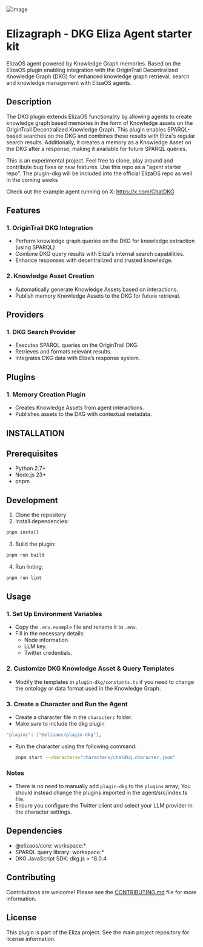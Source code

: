 ![image](https://github.com/user-attachments/assets/17da3a5f-aed1-43d4-ab83-d984a9cc06df)

# Elizagraph - DKG Eliza Agent starter kit

ElizaOS agent powered by Knowledge Graph memories.
Based on the ElizaOS plugin enabling integration with the OriginTrail Decentralized Knowledge Graph (DKG) for enhanced knowledge graph retrieval, search and knowledge management with ElizaOS agents.

## Description

The DKG plugin extends ElizaOS functionality by allowing agents to create knowledge graph based memories in the form of Knowledge assets on the OriginTrail Decentralized Knowledge Graph. This plugin enables SPARQL-based searches on the DKG and combines these results with Eliza's regular search results. Additionally, it creates a memory as a Knowledge Asset on the DKG after a response, making it available for future SPARQL queries.

This is an experimental project. Feel free to clone, play around and contribute bug fixes or new features. Use this repo as a "agent starter repo". The plugin-dkg will be included into the official ElizaOS repo as well in the coming weeks

Check out the example agent running on X: https://x.com/ChatDKG

## Features

### 1. OriginTrail DKG Integration

- Perform knowledge graph queries on the DKG for knowledge extraction (using SPARQL)
- Combine DKG query results with Eliza's internal search capabilities.
- Enhance responses with decentralized and trusted knowledge.

### 2. Knowledge Asset Creation

- Automatically generate Knowledge Assets based on interactions.
- Publish memory Knowledge Assets to the DKG for future retrieval.

## Providers

### 1. DKG Search Provider

- Executes SPARQL queries on the OriginTrail DKG.
- Retrieves and formats relevant results.
- Integrates DKG data with Eliza’s response system.

## Plugins

### 1. Memory Creation Plugin

- Creates Knowledge Assets from agent interactions.
- Publishes assets to the DKG with contextual metadata.

## INSTALLATION

## Prerequisites

- Python 2.7+
- Node.js 23+
- pnpm

## Development

1. Clone the repository
2. Install dependencies:

```bash
pnpm install
```

3. Build the plugin:

```bash
pnpm run build
```

4. Run linting:

```bash
pnpm run lint
```

## Usage

### 1. Set Up Environment Variables

- Copy the `.env.example` file and rename it to `.env`.
- Fill in the necessary details:
    - Node information.
    - LLM key.
    - Twitter credentials.

### 2. Customize DKG Knowledge Asset & Query Templates

- Modify the templates in `plugin-dkg/constants.ts` if you need to change the ontology or data format used in the Knowledge Graph.

### 3. Create a Character and Run the Agent

- Create a character file in the `characters` folder.
- Make sure to include the dkg plugin

```bash
"plugins": ["@elizaos/plugin-dkg"],
```

- Run the character using the following command:
    ```bash
    pnpm start --characters="characters/chatdkg.character.json"
    ```

### Notes

- There is no need to manually add `plugin-dkg` to the `plugins` array; You should instead change the plugins imported in the agent/src/index.ts file.
- Ensure you configure the Twitter client and select your LLM provider in the character settings.

## Dependencies

- @elizaos/core: workspace:\*
- SPARQL query library: workspace:\*
- DKG JavaScript SDK: dkg.js > ^8.0.4

## Contributing

Contributions are welcome! Please see the [CONTRIBUTING.md](CONTRIBUTING.md) file for more information.

## License

This plugin is part of the Eliza project. See the main project repository for license information.
